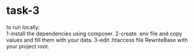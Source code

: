 # task-3  
to run locally:  
1-install the dependencies using composer.
2-create .env file and copy values and fill them with your data.
3-edit .htaccess file RewriteBase with your project root.

